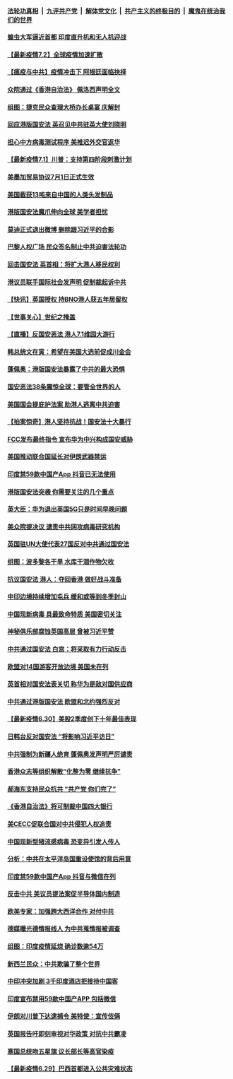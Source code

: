 ####  [法轮功真相](../../../../basic/blob/master/README.md?t=07021502) &nbsp;|&nbsp; [九评共产党](../../../../9ping.md/blob/master/README.md?t=07021502) &nbsp;|&nbsp; [解体党文化](../../../../jtdwh.md/blob/master/README.md?t=07021502)  &nbsp;|&nbsp; [共产主义的终极目的](../../../../gczydzjmd.md/blob/master/README.md?t=07021502) &nbsp;|&nbsp; [魔鬼在统治我们的世界](../../../../mgztzwmdsj.md/blob/master/README.md?t=07021502) 

#### [蝗虫大军逼近首都 印度直升机和无人机迎战](../pages/nsc418/n12226447.md?t=07021502) 

#### [【最新疫情7.2】全球疫情加速扩散](../pages/nsc418/n12225896.md?t=07021502) 

#### [【瘟疫与中共】疫情冲击下 阿根廷面临抉择](../pages/nsc418/n12226223.md?t=07021502) 

#### [众院通过《香港自治法》 佩洛西声明全文](../pages/nsc418/n12226260.md?t=07021502) 

#### [组图：捷克民众查理大桥办长桌宴 庆解封](../pages/nsc418/n12223990.md?t=07021502) 

#### [回应港版国安法 英召见中共驻英大使刘晓明](../pages/nsc418/n12225641.md?t=07021502) 

#### [担心中方病毒测试程序 美推迟外交官返华](../pages/nsc418/n12225504.md?t=07021502) 

#### [【最新疫情7.1】川普：支持第四阶段刺激计划](../pages/nsc418/n12223137.md?t=07021502) 

#### [美墨加贸易协议7月1日正式生效](../pages/nsc418/n12225352.md?t=07021502) 

#### [美国截获13吨来自中国的人类头发制品](../pages/nsc418/n12225251.md?t=07021502) 

#### [港版国安法魔爪伸向全球 美学者担忧](../pages/nsc418/n12225012.md?t=07021502) 

#### [莫迪正式退出微博 删除跟习近平的合影](../pages/nsc418/n12225068.md?t=07021502) 

#### [巴黎人权广场 民众签名制止中共迫害法轮功](../pages/nsc418/n12221674.md?t=07021502) 

#### [回击国安法 英首相：将扩大港人移民权利](../pages/nsc418/n12224764.md?t=07021502) 

#### [港议员联手国际社会发声明 促制裁起诉中共](../pages/nsc418/n12224652.md?t=07021502) 

#### [【快讯】英国授权 持BNO港人获五年居留权](../pages/nsc418/n12224889.md?t=07021502) 

#### [【世事关心】世纪之掩盖](../pages/nsc418/n12223498.md?t=07021502) 

#### [【直播】反国安恶法 港人7.1维园大游行](../pages/nsc418/n12219819.md?t=07021502) 

#### [韩总统文在寅：希望在美国大选前促成川金会](../pages/nsc418/n12224373.md?t=07021502) 

#### [蓬佩奥：港版国安法暴露了中共的最大恐惧](../pages/nsc418/n12224268.md?t=07021502) 

#### [国安恶法38条震惊全球：要管全世界的人](../pages/nsc418/n12224164.md?t=07021502) 

#### [美国国会提庇护法案 助港人逃离中共迫害](../pages/nsc418/n12223603.md?t=07021502) 

#### [【拍案惊奇】港人坚持抗战！国安法十大暴行](../pages/nsc418/n12223602.md?t=07021502) 

#### [FCC发布最终指令 宣布华为中兴构成国安威胁](../pages/nsc418/n12222824.md?t=07021502) 

#### [美国推动联合国延长对伊朗武器禁运](../pages/nsc418/n12223133.md?t=07021502) 

#### [印度禁59款中国产App 抖音已无法使用](../pages/nsc418/n12223148.md?t=07021502) 

#### [港版国安法突袭 你需要关注的几个重点](../pages/nsc418/n12222881.md?t=07021502) 

#### [英大臣：华为退出英国5G只是时间早晚问题](../pages/nsc418/n12223030.md?t=07021502) 

#### [美众院提决议 谴责中共网攻病毒研究机构](../pages/nsc418/n12223006.md?t=07021502) 

#### [英国驻UN大使代表27国反对中共通过国安法](../pages/nsc418/n12222760.md?t=07021502) 

#### [组图：波多黎各干旱 水库干涸作物欠收](../pages/nsc418/n12221649.md?t=07021502) 

#### [抗议国安法 港人：夺回香港 做好战斗准备](../pages/nsc418/n12222716.md?t=07021502) 

#### [中印边境持续增加屯兵 缓和或等到冬季封山](../pages/nsc418/n12222557.md?t=07021502) 

#### [中国现新病毒 具最致命特质 美国密切关注](../pages/nsc418/n12222596.md?t=07021502) 

#### [神秘俱乐部腐蚀英国高层 曾被习近平赞](../pages/nsc418/n12222573.md?t=07021502) 

#### [中共通过国安法 白宫：将采取有力行动反击](../pages/nsc418/n12222567.md?t=07021502) 

#### [欧盟对14国游客开放边境 美国未在列](../pages/nsc418/n12222348.md?t=07021502) 

#### [英首相对国安法表关切 称华为是敌对国供应商](../pages/nsc418/n12222449.md?t=07021502) 

#### [中共通过港版国安法 欧盟和北约强烈反对](../pages/nsc418/n12222076.md?t=07021502) 

#### [【最新疫情6.30】美股2季度创下十年最佳表现](../pages/nsc418/n12220711.md?t=07021502) 

#### [日韩台反对国安法 “将影响习近平访日”](../pages/nsc418/n12221801.md?t=07021502) 

#### [中共强制为新疆人绝育 蓬佩奥发声明严厉谴责](../pages/nsc418/n12221779.md?t=07021502) 

#### [香港众志等组织解散“化整为零 继续抗争”](../pages/nsc418/n12221597.md?t=07021502) 

#### [郝海东支持民众抗共 “共产党 你们完了”](../pages/nsc418/n12221534.md?t=07021502) 

#### [《香港自治法》将可制裁中国四大银行](../pages/nsc418/n12221322.md?t=07021502) 

#### [美CECC促联合国对中共侵犯人权追责](../pages/nsc418/n12221191.md?t=07021502) 

#### [中国现新型猪流感病毒 恐变异引发人传人](../pages/nsc418/n12220958.md?t=07021502) 

#### [分析：中共在太平洋岛国重设使馆的背后用意](../pages/nsc418/n12220282.md?t=07021502) 

#### [印度禁59款中国产App 抖音与微信在列](../pages/nsc418/n12220539.md?t=07021502) 

#### [反击中共  美议员提法案促半导体国内制造](../pages/nsc418/n12220479.md?t=07021502) 

#### [欧美专家：加强跨大西洋合作 对付中共](../pages/nsc418/n12220420.md?t=07021502) 

#### [德媒曝光德情报线人 为中共蒐情报被调查](../pages/nsc418/n12219959.md?t=07021502) 

#### [组图：印度疫情延烧 确诊数逾54万](../pages/nsc418/n12219019.md?t=07021502) 

#### [新西兰民众：中共欺骗了整个世界](../pages/nsc418/n12219388.md?t=07021502) 

#### [中印冲突加剧 3千印度酒店拒接待中国客](../pages/nsc418/n12220108.md?t=07021502) 

#### [印度宣布禁用59款中国产APP 包括微信](../pages/nsc418/n12220183.md?t=07021502) 

#### [伊朗对川普下达逮捕令 美特使：宣传伎俩](../pages/nsc418/n12220063.md?t=07021502) 

#### [英国报告吁即刻审视对华政策 对抗中共霸凌](../pages/nsc418/n12220075.md?t=07021502) 

#### [塞国总统吻五星旗 议长部长等高官染疫](../pages/nsc418/n12219918.md?t=07021502) 

#### [【最新疫情6.29】巴西首都进入公共灾难状态](../pages/nsc418/n12215001.md?t=07021502) 

